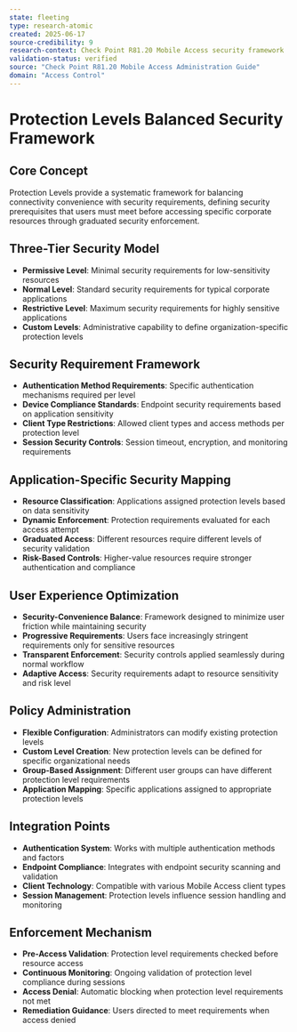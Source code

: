 ```yaml
---
state: fleeting
type: research-atomic
created: 2025-06-17
source-credibility: 9
research-context: Check Point R81.20 Mobile Access security framework
validation-status: verified
source: "Check Point R81.20 Mobile Access Administration Guide"
domain: "Access Control"
---
```


# Protection Levels Balanced Security Framework

## Core Concept
Protection Levels provide a systematic framework for balancing connectivity convenience with security requirements, defining security prerequisites that users must meet before accessing specific corporate resources through graduated security enforcement.

## Three-Tier Security Model
- **Permissive Level**: Minimal security requirements for low-sensitivity resources
- **Normal Level**: Standard security requirements for typical corporate applications
- **Restrictive Level**: Maximum security requirements for highly sensitive applications
- **Custom Levels**: Administrative capability to define organization-specific protection levels

## Security Requirement Framework
- **Authentication Method Requirements**: Specific authentication mechanisms required per level
- **Device Compliance Standards**: Endpoint security requirements based on application sensitivity
- **Client Type Restrictions**: Allowed client types and access methods per protection level
- **Session Security Controls**: Session timeout, encryption, and monitoring requirements

## Application-Specific Security Mapping
- **Resource Classification**: Applications assigned protection levels based on data sensitivity
- **Dynamic Enforcement**: Protection requirements evaluated for each access attempt
- **Graduated Access**: Different resources require different levels of security validation
- **Risk-Based Controls**: Higher-value resources require stronger authentication and compliance

## User Experience Optimization
- **Security-Convenience Balance**: Framework designed to minimize user friction while maintaining security
- **Progressive Requirements**: Users face increasingly stringent requirements only for sensitive resources
- **Transparent Enforcement**: Security controls applied seamlessly during normal workflow
- **Adaptive Access**: Security requirements adapt to resource sensitivity and risk level

## Policy Administration
- **Flexible Configuration**: Administrators can modify existing protection levels
- **Custom Level Creation**: New protection levels can be defined for specific organizational needs
- **Group-Based Assignment**: Different user groups can have different protection level requirements
- **Application Mapping**: Specific applications assigned to appropriate protection levels

## Integration Points
- **Authentication System**: Works with multiple authentication methods and factors
- **Endpoint Compliance**: Integrates with endpoint security scanning and validation
- **Client Technology**: Compatible with various Mobile Access client types
- **Session Management**: Protection levels influence session handling and monitoring

## Enforcement Mechanism
- **Pre-Access Validation**: Protection level requirements checked before resource access
- **Continuous Monitoring**: Ongoing validation of protection level compliance during sessions
- **Access Denial**: Automatic blocking when protection level requirements not met
- **Remediation Guidance**: Users directed to meet requirements when access denied